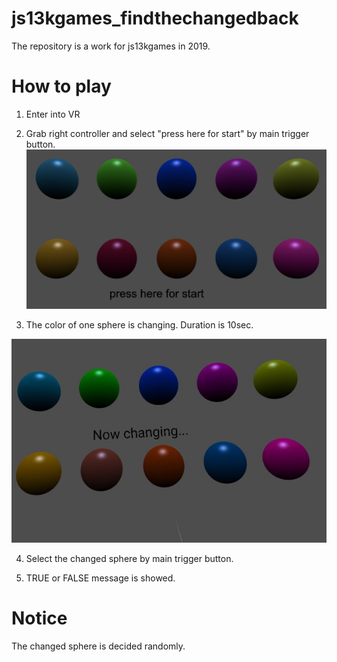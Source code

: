 # js13kgames_findthechangedback
The repository is a work for js13kgames in 2019.

# How to play

1. Enter into VR  

2. Grab right controller and select "press here for start" by main trigger button.    
![screenshot1](./pictures_forReadme/screenshot1.jpg)    

3. The color of one sphere is changing. Duration is 10sec.    
  
![screenshot2](./pictures_forReadme/screenshot2.jpg)  

4. Select the changed sphere by main trigger button.

5. TRUE or FALSE message is showed.  

# Notice

The changed sphere is decided randomly.